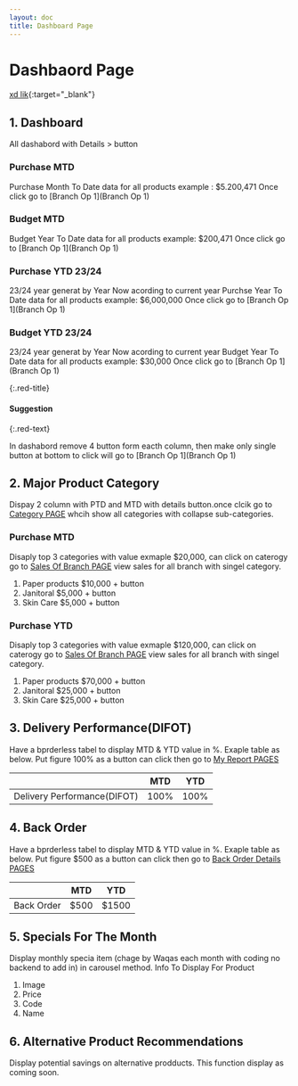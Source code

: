 ```yaml
---
layout: doc
title: Dashboard Page
---
```

# Dashbaord Page
[xd lik](https://xd.adobe.com/view/25e79356-f9a3-45d3-81b7-155829757ccf-70b4/){:target="_blank"}

## 1. Dashboard

All dashabord with Details > button
### Purchase MTD
Purchase Month To Date data for all products example : $5.200,471
Once click go to [Branch Op 1](Branch Op 1)

### Budget MTD
Budget Year To Date data for all products example: $200,471
Once click go to [Branch Op 1](Branch Op 1)

### Purchase YTD 23/24
23/24 year generat by Year Now acording to current year
Purchse Year To Date data for all products example: $6,000,000
Once click go to [Branch Op 1](Branch Op 1)

### Budget YTD 23/24
23/24 year generat by Year Now acording to current year
Budget Year To Date data for all products example: $30,000
Once click go to [Branch Op 1](Branch Op 1)

{:.red-title}
#### Suggestion


{:.red-text}

In dashabord remove 4 button form eacth column, then make only single button at bottom  to click will go to [Branch Op 1](Branch Op 1)


## 2. Major Product  Category
Dispay 2 column with PTD and MTD with details button.once clcik go to [Category PAGE](#) whcih show all categories with collapse sub-categories. 
### Purchase MTD
Disaply top 3 categories with value exmaple $20,000, can click on caterogy go to [Sales Of Branch PAGE](#) view sales for all branch with singel category.
  1. Paper products $10,000 + button 
  2. Janitoral $5,000 + button
  3. Skin Care $5,000 + button

### Purchase YTD
Disaply top 3 categories with value exmaple $120,000, can click on caterogy go to [Sales Of Branch PAGE](#) view sales for all branch with singel category.
  1. Paper products $70,000 + button
  2. Janitoral $25,000 + button
  3. Skin Care $25,000 + button

## 3. Delivery Performance(DIFOT)
Have a bprderless tabel to display MTD & YTD value in %. Exaple table as below. Put figure 100% as a button can click then go to [My Report PAGES](#)

|  | MTD      | YTD |
|-----------| ----------- | ----------- |
|Delivery Performance(DIFOT)| 100%     | 100%      |



## 4. Back Order
Have a bprderless tabel to display MTD & YTD value in %. Exaple table as below. Put figure $500 as a button can click then go to [Back Order Details PAGES](#)

| | MTD      | YTD |
|-----------| ----------- | ----------- |
|Back Order| $500      | $1500       |





## 5. Specials For The Month
Display monthly specia item (chage by Waqas each month with coding no backend to add in)  in carousel method. 
Info To Display For Product 
  1. Image
  2. Price
  3. Code
  4. Name

## 6. Alternative Product Recommendations
Display potential savings on alternative prodducts. This function display as coming soon.
